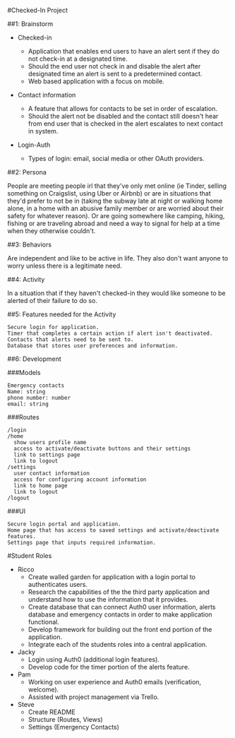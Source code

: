 #Checked-In Project


##1: Brainstorm

* Checked-in
    * Application that enables end users to have an alert sent if they do not check-in at a designated time.
    * Should the end user not check in and disable the alert after designated time an alert is sent to a predetermined contact.
    * Web based application with a focus on mobile.

* Contact information
    * A feature that allows for contacts to be set in order of escalation.
    * Should the alert not be disabled and the contact still doesn't hear from end user that is checked in the alert escalates to next contact in system.

* Login-Auth
    * Types of login: email, social media or other OAuth providers.

##2: Persona

   People are meeting people irl that they've only met online (ie Tinder, selling something on Craigslist, using Uber or Airbnb) or are in situations that they'd prefer to not be in (taking the subway late at night or walking home alone, in a home with an abusive family member or are worried about their safety for whatever reason). Or are going somewhere like camping, hiking, fishing or are traveling abroad and need a way to signal for help at a time when they otherwise couldn't.

##3: Behaviors

   Are independent and like to be active in life. They also don't want anyone to worry unless there is a legitimate need.

##4: Activity

  In a situation that if they haven't checked-in they would like someone to be alerted of their failure to do so.

##5: Features needed for the Activity

    Secure login for application.
    Timer that completes a certain action if alert isn't deactivated.
    Contacts that alerts need to be sent to.
    Database that stores user preferences and information.

##6: Development

###Models

    Emergency contacts
    Name: string
    phone number: number
    email: string

###Routes

    /login
    /home
      show users profile name
      access to activate/deactivate buttons and their settings
      link to settings page
      link to logout
    /settings
      user contact information
      access for configuring account information
      link to home page
      link to logout
    /logout    

###UI

    Secure login portal and application.
    Home page that has access to saved settings and activate/deactivate features.
    Settings page that inputs required information.


#Student Roles


* Ricco
  - Create walled garden for application with a login portal to authenticates users.
  - Research the capabilities of the the third party application and understand how to use the information that it provides.
  - Create database that can connect Auth0 user information, alerts database and emergency contacts in order to make application functional.
  - Develop framework for building out the front end portion of the application.
  - Integrate each of the students roles into a central application.  
* Jacky
  - Login using Auth0 (additional login features).
  - Develop code for the timer portion of the alerts feature.
* Pam
  - Working on user experience and Auth0 emails (verification, welcome).
  - Assisted with project management via Trello.
* Steve
  - Create README
  - Structure (Routes, Views)
  - Settings (Emergency Contacts)
